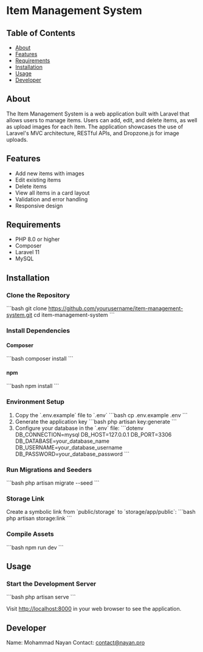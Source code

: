 
# Item Management System

## Table of Contents
- [About](#about)
- [Features](#features)
- [Requirements](#requirements)
- [Installation](#installation)
- [Usage](#usage)
- [Developer](#developer)

## About
The Item Management System is a web application built with Laravel that allows users to manage items. Users can add, edit, and delete items, as well as upload images for each item. The application showcases the use of Laravel's MVC architecture, RESTful APIs, and Dropzone.js for image uploads.

## Features
- Add new items with images
- Edit existing items
- Delete items
- View all items in a card layout
- Validation and error handling
- Responsive design

## Requirements
- PHP 8.0 or higher
- Composer
- Laravel 11
- MySQL

## Installation

### Clone the Repository
\`\`\`bash
git clone https://github.com/yourusername/item-management-system.git
cd item-management-system
\`\`\`

### Install Dependencies
#### Composer
\`\`\`bash
composer install
\`\`\`
#### npm
\`\`\`bash
npm install
\`\`\`

### Environment Setup
1. Copy the \`.env.example\` file to \`.env\`
\`\`\`bash
cp .env.example .env
\`\`\`
2. Generate the application key
\`\`\`bash
php artisan key:generate
\`\`\`
3. Configure your database in the \`.env\` file:
\`\`\`dotenv
DB_CONNECTION=mysql
DB_HOST=127.0.0.1
DB_PORT=3306
DB_DATABASE=your_database_name
DB_USERNAME=your_database_username
DB_PASSWORD=your_database_password
\`\`\`

### Run Migrations and Seeders
\`\`\`bash
php artisan migrate --seed
\`\`\`

### Storage Link
Create a symbolic link from \`public/storage\` to \`storage/app/public\`:
\`\`\`bash
php artisan storage:link
\`\`\`

### Compile Assets
\`\`\`bash
npm run dev
\`\`\`

## Usage

### Start the Development Server
\`\`\`bash
php artisan serve
\`\`\`

Visit [http://localhost:8000](http://localhost:8000) in your web browser to see the application.

## Developer
Name: Mohammad Nayan
Contact: contact@nayan.pro

